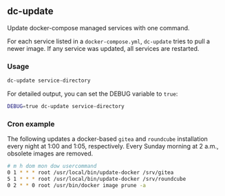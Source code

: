 ## dc-update

Update docker-compose managed services with one command.

For each service listed in a `docker-compose.yml`, `dc-update` tries
to pull a newer image. If any service was updated, all services are restarted.

### Usage

```sh
dc-update service-directory
```

For detailed output, you can set the DEBUG variable to `true`:

```sh
DEBUG=true dc-update service-directory
```

### Cron example

The following updates a docker-based `gitea` and `roundcube`
installation every night at 1:00 and 1:05, respectively. Every Sunday
morning at 2 a.m., obsolete images are removed.

```sh
# m h dom mon dow usercommand
0 1 * * * root /usr/local/bin/update-docker /srv/gitea
5 1 * * * root /usr/local/bin/update-docker /srv/roundcube
0 2 * * 0 root /usr/bin/docker image prune -a
```
